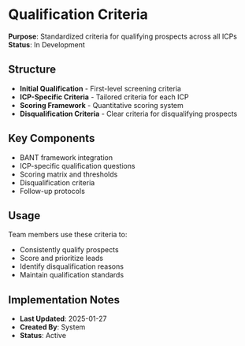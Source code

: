 # Qualification Criteria
**Purpose**: Standardized criteria for qualifying prospects across all ICPs  
**Status**: In Development

## Structure
- **Initial Qualification** - First-level screening criteria
- **ICP-Specific Criteria** - Tailored criteria for each ICP
- **Scoring Framework** - Quantitative scoring system
- **Disqualification Criteria** - Clear criteria for disqualifying prospects

## Key Components
- BANT framework integration
- ICP-specific qualification questions
- Scoring matrix and thresholds
- Disqualification criteria
- Follow-up protocols

## Usage
Team members use these criteria to:
- Consistently qualify prospects
- Score and prioritize leads
- Identify disqualification reasons
- Maintain qualification standards

## Implementation Notes
- **Last Updated**: 2025-01-27
- **Created By**: System
- **Status**: Active
